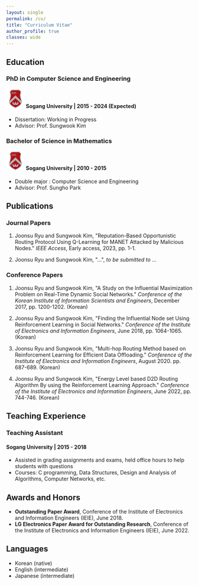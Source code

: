 ```yaml
---
layout: single
permalink: /cv/
title: "Curriculum Vitae"
author_profile: true
classes: wide
---
```


## Education
### PhD in Computer Science and Engineering
#### <img src="\images\sogang.png" width = 50 height=50> **Sogang University** | 2015 - 2024 (Expected)
- Dissertation: Working in Progress
- Advisor: Prof. Sungwook Kim

### Bachelor of Science in Mathematics
#### <img src="\images\sogang.png" width = 50 height=50> **Sogang University** | 2010 - 2015
- Double major : Computer Science and Engineering
- Advisor: Prof. Sungho Park

## Publications
### Journal Papers
1. Joonsu Ryu and Sungwook Kim, "Reputation-Based Opportunistic Routing Protocol Using Q-Learning for MANET Attacked by Malicious Nodes." *IEEE Access*, Early access, 2023, pp. 1-1.

2. Joonsu Ryu and Sungwook Kim, "...", *to be submitted to* ...

### Conference Papers
1. Joonsu Ryu and Sungwook Kim, "A Study on the Influential Maximization Problem on Real-Time Dynamic Social Networks." *Conference of the Korean Institute of Information Scientists and Engineers*, December 2017, pp. 1200-1202. (Korean)

2. Joonsu Ryu and Sungwook Kim, "Finding the Influential Node set Using Reinforcement Learning in Social Networks." *Conference of the Institute of Electronics and Information Engineers*, June 2018, pp. 1064-1065. (Korean)

3. Joonsu Ryu and Sungwook Kim, "Multi-hop Routing Method based on Reinforcement Learning for Efficient Data Offloading." *Conference of the Institute of Electronics and Information Engineers*, August 2020. pp. 687-689. (Korean)

4. Joonsu Ryu and Sungwook Kim, "Energy Level based D2D Routing Algorithm By using the Reinforcement Learning Approach." *Conference of the Institute of Electronics and Information Engineers*, June 2022, pp. 744-746. (Korean)

## Teaching Experience
### Teaching Assistant
#### **Sogang University** | 2015 - 2018
- Assisted in grading assignments and exams, held office hours to help students with questions
- Courses: C programming, Data Structures, Design and Analysis of Algorithms, Computer Networks, etc.

## Awards and Honors
- **Outstanding Paper Award**, Conference of the Institute of Electronics and Information Engineers (IEIE), June 2018.
- **LG Electronics Paper Award for Outstanding Research**, Conference of the Institute of Electronics and Information Engineers (IEIE), June 2022.

## Languages
- Korean (native)
- English (intermediate)
- Japanese (intermediate)

